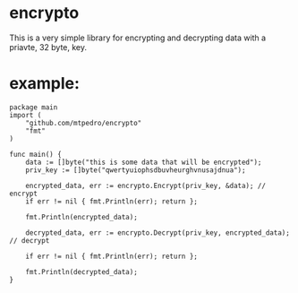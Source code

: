 # encrypto

This is a very simple library for encrypting and decrypting data with a priavte, 32 byte, key.

# example: 
```
package main
import (
	"github.com/mtpedro/encrypto"
	"fmt"
)

func main() {
	data := []byte("this is some data that will be encrypted");
	priv_key := []byte("qwertyuiophsdbuvheurghvnusajdnua");

	encrypted_data, err := encrypto.Encrypt(priv_key, &data); // encrypt
	if err != nil { fmt.Println(err); return };

	fmt.Println(encrypted_data);
	
	decrypted_data, err := encrypto.Decrypt(priv_key, encrypted_data); // decrypt

	if err != nil { fmt.Println(err); return };
	
	fmt.Println(decrypted_data);
}
```
